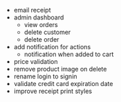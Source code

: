 - email receipt
- admin dashboard
  - view orders
  - delete customer
  - delete order
- add notification for actions
  - notification when added to cart
- price validation
- remove product image on delete
- rename login to signin
- validate credit card expiration date
- improve receipt print styles